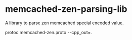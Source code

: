 # memcached-zen-parsing-lib
A library to parse zen memcached special encoded value.

protoc memcached-zen.proto --cpp_out=.
